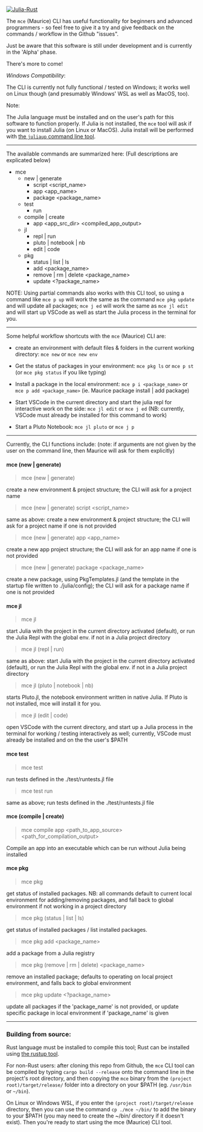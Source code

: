 [![Julia-Rust](https://github.com/diversable/Maurice/actions/workflows/julia-rust.yml/badge.svg?branch=main)](https://github.com/diversable/Maurice/actions/workflows/julia-rust.yml)

The `mce` (Maurice) CLI has useful functionality for beginners and advanced programmers - so feel free to give it a try and give feedback on the commands / workflow in the Github "issues".

Just be aware that this software is still under development and is currently in the 'Alpha' phase.


There's more to come!


_Windows Compatibility_:

The CLI is currently not fully functional / tested on Windows; it works well on Linux though (and presumably Windows' WSL as well as MacOS, too).

Note:

The Julia language must be installed and on the user's path for this software to function properly. If Julia is not installed, the `mce` tool will ask if you want to install Julia (on Linux or MacOS). Julia install will be performed with [the `juliaup` command line tool](https://github.com/JuliaLang/juliaup).

---



The available commands are summarized here:
(Full descriptions are explicated below)

- mce
  - new | generate
    - script <script_name>
    - app <app_name>
    - package <package_name>
  - test
    - run
  - compile | create
    - app <app_src_dir> <compiled_app_output>
    <!-- - sysimage -->
  - jl
    - repl | run
    - pluto | notebook | nb
    - edit | code
  - pkg
    - status | list | ls
    - add <package_name>
    - remove | rm | delete <package_name>
    - update <?package_name>

NOTE: Using partial commands also works with this CLI tool, so using a command like `mce p up` will work the same as the command `mce pkg update` and will update all packages; `mce j ed` will work the same as `mce jl edit` and will start up VSCode as well as start the Julia process in the terminal for you.

---

Some helpful workflow shortcuts with the `mce` (Maurice) CLI are:

- create an environment with default files & folders in the current working directory: `mce new` or `mce new env`

- Get the status of packages in your environment:
`mce pkg ls` or `mce p st` (or `mce pkg status` if you like typing)

- Install a package in the local environment:
  `mce p i <package_name>` or `mce p add <package_name>`
  (ie. Maurice package install | add package)

- Start VSCode in the current directory and start the julia repl for interactive work on the side: `mce jl edit` or `mce j ed` (NB: currently, VSCode must already be installed for this command to work)

- Start a Pluto Notebook:
  `mce jl pluto` or `mce j p`


---


Currently, the CLI functions include:
(note: if arguments are not given by the user on the command line, then Maurice will ask for them explicitly)

#### mce (new | generate)
> mce (new | generate)

create a new environment & project structure; the CLI will ask for a project name


> mce (new | generate) script <script_name>

same as above: create a new environment & project structure; the CLI will ask for a project name if one is not provided


> mce (new | generate) app <app_name>

create a new app project structure; the CLI will ask for an app name if one is not provided


> mce (new | generate) package <package_name>

create a new package, using PkgTemplates.jl (and the template in the startup file written to ./julia/config); the CLI will ask for a package name if one is not provided


#### mce jl

> mce jl

start Julia with the project in the current directory activated (default), or run the Julia Repl with the global env. if not in a Julia project directory


> mce jl (repl | run)

same as above: start Julia with the project in the current directory activated (default), or run the Julia Repl with the global env. if not in a Julia project directory


> mce jl (pluto | notebook | nb)

starts Pluto.jl, the notebook environment written in native Julia. If Pluto is not installed, mce will install it for you.


> mce jl (edit | code)

open VSCode with the current directory, and start up a Julia process in the terminal for working / testing interactively as well; currently, VSCode must already be installed and on the the user's $PATH


#### mce test

> mce test

run tests defined in the ./test/runtests.jl file


> mce test run

same as above; run tests defined in the ./test/runtests.jl file

#### mce (compile | create)

> mce compile app <path_to_app_source> <path_for_compilation_output>

Compile an app into an executable which can be run without Julia being installed

#### mce pkg

> mce pkg

get status of installed packages. NB: all commands default to current local environment for adding/removing packages, and fall back to global environment if not working in a project directory


> mce pkg (status | list | ls)

get status of installed packages / list installed packages.


> mce pkg add <package_name>

add a package from a Julia registry


> mce pkg (remove | rm | delete) <package_name>

remove an installed package; defaults to operating on local project environment, and falls back to global environment


> mce pkg update <?package_name>

update all packages if the 'package_name' is not provided, or update specific package in local environment if 'package_name' is given


---


### Building from source:

Rust language must be installed to compile this tool; Rust can be installed using [the rustup tool](https://rustup.rs/).

For non-Rust users: after cloning this repo from Github, the `mce` CLI tool can be compiled by typing `cargo build --release` onto the  command line in the project's root directory, and then copying the `mce` binary from the `(project root)/target/release/` folder into a directory on your $PATH (eg. `/usr/bin` or `~/bin`).

On Linux or Windows WSL, if you enter the `(project root)/target/release` directory, then you can use the command `cp ./mce ~/bin/` to add the binary to your $PATH (you may need to create the ~/bin/ directory if it doesn't exist). Then you're ready to start using the mce (Maurice) CLI tool.
